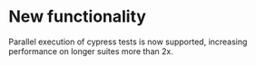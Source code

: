 # New functionality

Parallel execution of cypress tests is now supported, increasing performance on longer suites more than 2x.
